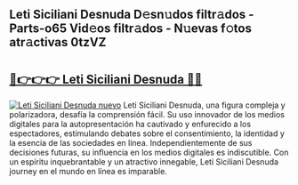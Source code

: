 ## Leti Siciliani Desnuda D𝚎sn𝚞dos filtr𝚊dos - Parts-o65 Vid𝚎os filtr𝚊dos - N𝚞evas f𝚘tos atr𝚊ctivas 0tzVZ

# <h2><a href="http://mb71u2e.tromn.icu/?c=Leti+Siciliani+Desnuda">🔗👉👉👉 Leti Siciliani Desnuda 🔗🔗</a></h2>

[![Leti Siciliani Desnuda nuevo](https://i.imgur.com/pEAQMta.gif)](http://mb71u2e.tromn.icu/?c=Leti+Siciliani+Desnuda)
Leti Siciliani Desnuda, una figura compleja y polarizadora, desafía la comprensión fácil. Su uso innovador de los medios digitales para la autopresentación ha cautivado y enfurecido a los espectadores, estimulando debates sobre el consentimiento, la identidad y la esencia de las sociedades en línea. Independientemente de sus decisiones futuras, su influencia en los medios digitales es indiscutible. Con un espíritu inquebrantable y un atractivo innegable, Leti Siciliani Desnuda journey en el mundo en línea es imparable.
